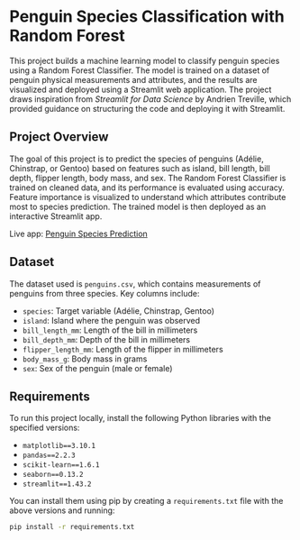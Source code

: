 # Penguin Species Classification with Random Forest

This project builds a machine learning model to classify penguin species using a Random Forest Classifier. The model is trained on a dataset of penguin physical measurements and attributes, and the results are visualized and deployed using a Streamlit web application. The project draws inspiration from *Streamlit for Data Science* by Andrien Treville, which provided guidance on structuring the code and deploying it with Streamlit.

## Project Overview

The goal of this project is to predict the species of penguins (Adélie, Chinstrap, or Gentoo) based on features such as island, bill length, bill depth, flipper length, body mass, and sex. The Random Forest Classifier is trained on cleaned data, and its performance is evaluated using accuracy. Feature importance is visualized to understand which attributes contribute most to species prediction. The trained model is then deployed as an interactive Streamlit app.

Live app: [Penguin Species Prediction](https://joshuasalamipeter-penguins-machine-learning.streamlit.app/)

## Dataset

The dataset used is `penguins.csv`, which contains measurements of penguins from three species. Key columns include:
- `species`: Target variable (Adélie, Chinstrap, Gentoo)
- `island`: Island where the penguin was observed
- `bill_length_mm`: Length of the bill in millimeters
- `bill_depth_mm`: Depth of the bill in millimeters
- `flipper_length_mm`: Length of the flipper in millimeters
- `body_mass_g`: Body mass in grams
- `sex`: Sex of the penguin (male or female)

## Requirements

To run this project locally, install the following Python libraries with the specified versions:
- `matplotlib==3.10.1`
- `pandas==2.2.3`
- `scikit-learn==1.6.1`
- `seaborn==0.13.2`
- `streamlit==1.43.2`

You can install them using pip by creating a `requirements.txt` file with the above versions and running:
```bash
pip install -r requirements.txt